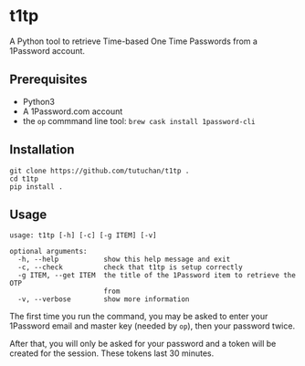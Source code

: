 # t1tp

A Python tool to retrieve Time-based One Time Passwords from a 1Password account.

## Prerequisites

+ Python3
+ A 1Password.com account
+ the `op` commmand line tool: `brew cask install 1password-cli`

## Installation

```
git clone https://github.com/tutuchan/t1tp .
cd t1tp
pip install .
```

## Usage

```
usage: t1tp [-h] [-c] [-g ITEM] [-v]

optional arguments:
  -h, --help           show this help message and exit
  -c, --check          check that t1tp is setup correctly
  -g ITEM, --get ITEM  the title of the 1Password item to retrieve the OTP
                       from
  -v, --verbose        show more information
```

The first time you run the command, you may be asked to enter your 1Password email and master key (needed by `op`), then your password twice.

After that, you will only be asked for your password and a token will be created for the session. These tokens last 30 minutes.